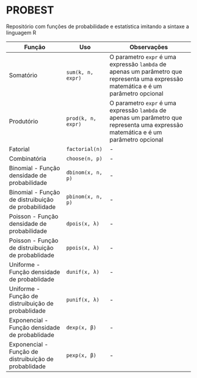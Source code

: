 # PROBEST
 Repositório com funções de probabilidade e estatística imitando a sintaxe a linguagem R



| Função | Uso | Observações |  
| - | - | - |  
| Somatório | `sum(k, n, expr)` | O parametro `expr` é uma expressão `lambda` de apenas um parâmetro que representa uma expressão matemática e é um parâmetro opcional  
| Produtório | `prod(k, n, expr)` | O parametro `expr` é uma expressão `lambda` de apenas um parâmetro que representa uma expressão matemática e é um parâmetro opcional  
| Fatorial | `factorial(n)` | - |  
| Combinatória | `choose(n, p)` | - |  
| Binomial - Função densidade de probabilidade | `dbinom(x, n, p)` | - |  
| Binomial - Função de distruibuição de probabilidade | `pbinom(x, n, p)` | - |  
| Poisson - Função densidade de probabilidade | `dpois(x, λ)` | - |  
| Poisson - Função de distruibuição de probablidade | `ppois(x, λ)` | - |  
| Uniforme - Função densidade de probablidade | `dunif(x, λ)` | - |  
| Uniforme - Função de distruibuição de probablidade | `punif(x, λ)` | - |  
| Exponencial - Função densidade de probablidade | `dexp(x, β)` | - |  
| Exponencial - Função de distruibuição de probablidade | `pexp(x, β)` | - |  

